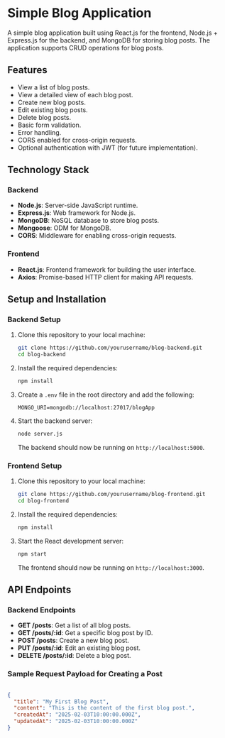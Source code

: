 # Simple Blog Application

A simple blog application built using React.js for the frontend, Node.js + Express.js for the backend, and MongoDB for storing blog posts. The application supports CRUD operations for blog posts.

## Features

- View a list of blog posts.
- View a detailed view of each blog post.
- Create new blog posts.
- Edit existing blog posts.
- Delete blog posts.
- Basic form validation.
- Error handling.
- CORS enabled for cross-origin requests.
- Optional authentication with JWT (for future implementation).

## Technology Stack

### Backend
- **Node.js**: Server-side JavaScript runtime.
- **Express.js**: Web framework for Node.js.
- **MongoDB**: NoSQL database to store blog posts.
- **Mongoose**: ODM for MongoDB.
- **CORS**: Middleware for enabling cross-origin requests.

### Frontend
- **React.js**: Frontend framework for building the user interface.
- **Axios**: Promise-based HTTP client for making API requests.

## Setup and Installation

### Backend Setup

1. Clone this repository to your local machine:
    ```bash
    git clone https://github.com/yourusername/blog-backend.git
    cd blog-backend
    ```

2. Install the required dependencies:
    ```bash
    npm install
    ```

3. Create a `.env` file in the root directory and add the following:
    ```
    MONGO_URI=mongodb://localhost:27017/blogApp
    ```

4. Start the backend server:
    ```bash
    node server.js
    ```

    The backend should now be running on `http://localhost:5000`.

### Frontend Setup

1. Clone this repository to your local machine:
    ```bash
    git clone https://github.com/yourusername/blog-frontend.git
    cd blog-frontend
    ```

2. Install the required dependencies:
    ```bash
    npm install
    ```

3. Start the React development server:
    ```bash
    npm start
    ```

    The frontend should now be running on `http://localhost:3000`.

## API Endpoints

### Backend Endpoints

- **GET /posts**: Get a list of all blog posts.
- **GET /posts/:id**: Get a specific blog post by ID.
- **POST /posts**: Create a new blog post.
- **PUT /posts/:id**: Edit an existing blog post.
- **DELETE /posts/:id**: Delete a blog post.

### Sample Request Payload for Creating a Post

```json

{
  "title": "My First Blog Post",
  "content": "This is the content of the first blog post.",
  "createdAt": "2025-02-03T10:00:00.000Z",
  "updatedAt": "2025-02-03T10:00:00.000Z"
}



